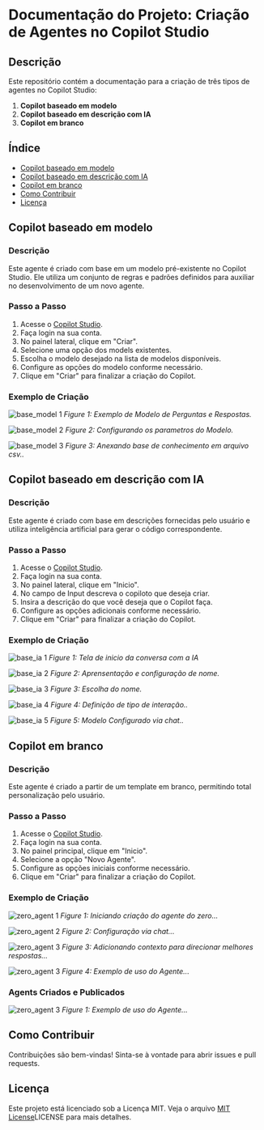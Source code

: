 # Documentação do Projeto: Criação de Agentes no Copilot Studio

## Descrição

Este repositório contém a documentação para a criação de três tipos de agentes no Copilot Studio:

1. **Copilot baseado em modelo**
2. **Copilot baseado em descrição com IA**
3. **Copilot em branco**

## Índice

- [Copilot baseado em modelo](#copilot-baseado-em-modelo)
- [Copilot baseado em descrição com IA](#copilot-baseado-em-descrição-com-ia)
- [Copilot em branco](#copilot-em-branco)
- [Como Contribuir](#como-contribuir)
- [Licença](#licença)

## Copilot baseado em modelo

### Descrição

Este agente é criado com base em um modelo pré-existente no Copilot Studio. Ele utiliza um conjunto de regras e padrões definidos para auxiliar no desenvolvimento de um novo agente.

### Passo a Passo

1. Acesse o [Copilot Studio](https://copilotstudio.com).
2. Faça login na sua conta.
3. No painel lateral, clique em "Criar".
4. Selecione uma opção dos models existentes.
5. Escolha o modelo desejado na lista de modelos disponíveis.
6. Configure as opções do modelo conforme necessário.
7. Clique em "Criar" para finalizar a criação do Copilot.

### Exemplo de Criação
![base_model 1](assets/base_models/agent_1.png)
*Figure 1: Exemplo de Modelo de Perguntas e Respostas.*

![base_model 2](assets/base_models/prompts_iniciais.png)
*Figure 2: Configurando os parametros do Modelo.*

![base_model 3](assets/base_models/csv_file.png)
*Figure 3: Anexando base de conhecimento em arquivo csv..*



## Copilot baseado em descrição com IA

### Descrição

Este agente é criado com base em descrições fornecidas pelo usuário e utiliza inteligência artificial para gerar o código correspondente.

### Passo a Passo

1. Acesse o [Copilot Studio](https://copilotstudio.com).
2. Faça login na sua conta.
3. No painel lateral, clique em "Inicio".
4. No campo de Input descreva o copiloto que deseja criar.
5. Insira a descrição do que você deseja que o Copilot faça.
6. Configure as opções adicionais conforme necessário.
7. Clique em "Criar" para finalizar a criação do Copilot.

### Exemplo de Criação

![base_ia 1](assets/base_ia/home_create.png)
*Figure 1:  Tela de inicio da conversa com a IA*

![base_ia 2](assets/base_ia/create_1.png)
*Figure 2: Aprensentação e configuração de nome.*

![base_ia 3](assets/base_ia/create_2.png)
*Figure 3: Escolha do nome.*

![base_ia 4](assets/base_ia/create_3.png)
*Figure 4: Definição de tipo de interação..*

![base_ia 5](assets/base_ia/create_4.png)
*Figure 5: Modelo Configurado via chat..*


## Copilot em branco

### Descrição

Este agente é criado a partir de um template em branco, permitindo total personalização pelo usuário.

### Passo a Passo

1. Acesse o [Copilot Studio](https://copilotstudio.com).
2. Faça login na sua conta.
3. No painel principal, clique em "Inicio".
4. Selecione a opção "Novo Agente".
5. Configure as opções iniciais conforme necessário.
6. Clique em "Criar" para finalizar a criação do Copilot.

### Exemplo de Criação
![zero_agent 1](assets/copilot_zero/agent_zero_1.png)
*Figure 1: Iniciando criação do agente do zero...*

![zero_agent 2](assets/copilot_zero/agent_zero_2.png)
*Figure 2: Configuração via chat...*

![zero_agent 3](assets/copilot_zero/agent_zero_3.png)
*Figure 3: Adicionando contexto para direcionar melhores respostas...*

![zero_agent 3](assets/copilot_zero/agent_zero_4.png)
*Figure 4: Exemplo de uso do Agente...*


### Agents Criados e Publicados 
![zero_agent 3](assets/home_agents.png)
*Figure 1: Exemplo de uso do Agente...*

## Como Contribuir

Contribuições são bem-vindas! Sinta-se à vontade para abrir issues e pull requests.

## Licença

Este projeto está licenciado sob a Licença MIT. Veja o arquivo [MIT License](https://github.com/HeannaReis/First-Agent-IA-Microsoft-Copilot-Studio/blob/main/LICENSE)LICENSE para mais detalhes.
